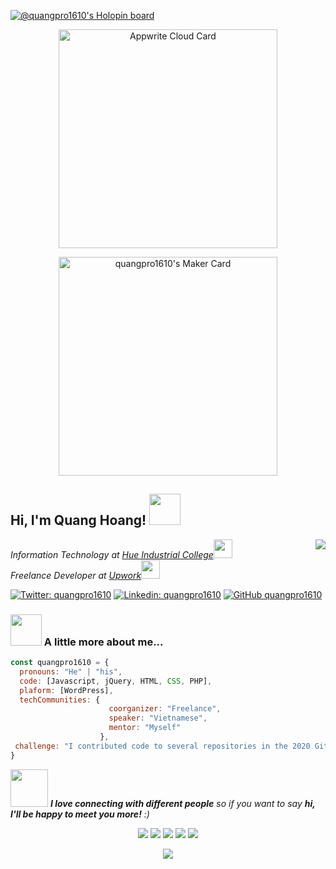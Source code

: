 [![@quangpro1610's Holopin board](https://holopin.io/api/user/board?user=quangpro1610)](https://holopin.io/@quangpro1610)
<p align="center">
<a href="https://cloud.appwrite.io/card/64362296e24b0be49933">
	<img width="350" src="https://cloud.appwrite.io/v1/cards/cloud?userId=64362296e24b0be49933" alt="Appwrite Cloud Card" />
</a>
</p>
<p align="center">
<a href="https://makers.appwrite.io/quangpro1610">
    <img src="https://appwrite.io/cards/makers/quangpro1610" alt="quangpro1610's Maker Card" width="350"/>
</a>
</p>
<h2> Hi, I'm Quang Hoang! <img src="https://media.giphy.com/media/mGcNjsfWAjY5AEZNw6/giphy.gif" width="50"></h2>
<img align='right' src="https://i.imgur.com/m5Ie4P7.gif">
<p><em>Information Technology at <a href="http://hueic.edu.vn/en-us/hueic.aspx" target="_blank">Hue Industrial College</a><img src="https://media.giphy.com/media/fYSnHlufseco8Fh93Z/giphy.gif" width="30"></br>Freelance Developer at <a href="https://www.upwork.com/freelancers/~0122c06233c4053bf1" target="_blank">Upwork</a><img src="https://media.giphy.com/media/WUlplcMpOCEmTGBtBW/giphy.gif" width="30"> 
</em></p>

[![Twitter: quangpro1610](https://img.shields.io/twitter/follow/quangpro1610?style=social)](https://twitter.com/quangpro1610)
[![Linkedin: quangpro1610](https://img.shields.io/badge/-quangpro1610-blue?style=flat-square&logo=Linkedin&logoColor=white&link=https://www.linkedin.com/in/quangpro1610/)](https://www.linkedin.com/in/quangpro1610/)
[![GitHub quangpro1610](https://img.shields.io/github/followers/quangpro1610?label=follow&style=social)](https://github.com/quangpro1610)


### <img src="https://media.giphy.com/media/VgCDAzcKvsR6OM0uWg/giphy.gif" width="50"> A little more about me...  

```javascript
const quangpro1610 = {
  pronouns: "He" | "his",
  code: [Javascript, jQuery, HTML, CSS, PHP],
  plaform: [WordPress],
  techCommunities: {
                      coorganizer: "Freelance",
                      speaker: "Vietnamese",
                      mentor: "Myself"
                    },
 challenge: "I contributed code to several repositories in the 2020 GitHub Archive Program."
}
```

<img src="https://media.giphy.com/media/LnQjpWaON8nhr21vNW/giphy.gif" width="60"> <em><b>I love connecting with different people</b> so if you want to say <b>hi, I'll be happy to meet you more!</b> :)</em>

<p align="center">
<a href= "https://www.codedaokysu.com/" target="_blank"><img src="https://img.icons8.com/material-outlined/26/000000/ball-point-pen.png"/></a>
<a href= "https://www.linkedin.com/in/quangpro1610/" target="_blank"><img src="https://img.icons8.com/material-outlined/30/000000/linkedin.png"/></a>
<a href= "https://www.youtube.com/c/Viaiemradi321" target="_blank"><img src="https://img.icons8.com/material-outlined/30/000000/youtube.png"/></a>
<a href= "https://dev.to/quangpro1610" target="_blank"><img src="https://img.icons8.com/windows/32/000000/dev.png"/></a>
<a href= "https://twitter.com/quangpro1610" target="_blank"><img src="https://img.icons8.com/material-outlined/30/000000/twitter.png"/></a>
</p>
<p align="center">
    <a href="https://github.com/muskanrani/github-readme-stats">
      <img align="center" src="https://github-readme-stats.vercel.app/api/top-langs/?username=quangpro1610" />
    </a>
</p>